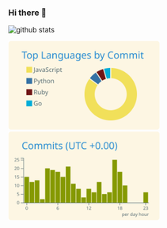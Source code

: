 ### Hi there 👋

<!--
**db-wakamatsu/db-wakamatsu** is a ✨ _special_ ✨ repository because its `README.md` (this file) appears on your GitHub profile.

Here are some ideas to get you started:

- 🔭 I’m currently working on ...
- 🌱 I’m currently learning ...
- 👯 I’m looking to collaborate on ...
- 🤔 I’m looking for help with ...
- 💬 Ask me about ...
- 📫 How to reach me: ...
- 😄 Pronouns: ...
- ⚡ Fun fact: ...
-->

<p align="left"> 
  <!-- <img alt="Top Langs" height="150px" src="https://github-readme-stats-gilt-nine-12.vercel.app/api/top-langs/?username=db-wakamatsu&count_private=true&layout=compact&theme=solarized-light&exclude_repo=github-readme-stats,NanoVNA2-firmware" /> -->
  <img alt="github stats" height="180px" src="https://github-readme-stats-gilt-nine-12.vercel.app/api?username=db-wakamatsu&count_private=true&show_icons=true&layout=compact&theme=solarized-light" />
</p>
<p align="left"> 
  <img alt="Commit Langs" height="180px" src="https://raw.githubusercontent.com/db-wakamatsu/db-wakamatsu/main/profile-summary-card-output/solarized/2-most-commit-language.svg" />
  <img alt="Commit Time" height="180px" src="https://raw.githubusercontent.com/db-wakamatsu/db-wakamatsu/main/profile-summary-card-output/solarized/4-productive-time.svg" />
</p>

